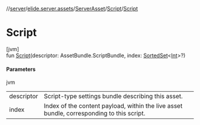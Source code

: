 //[server](../../../../index.md)/[elide.server.assets](../../index.md)/[ServerAsset](../index.md)/[Script](index.md)/[Script](-script.md)

# Script

[jvm]\
fun [Script](-script.md)(descriptor: AssetBundle.ScriptBundle, index: [SortedSet](https://docs.oracle.com/javase/8/docs/api/java/util/SortedSet.html)&lt;[Int](https://kotlinlang.org/api/latest/jvm/stdlib/kotlin/-int/index.html)&gt;?)

#### Parameters

jvm

| | |
|---|---|
| descriptor | Script-type settings bundle describing this asset. |
| index | Index of the content payload, within the live asset bundle, corresponding to this script. |
